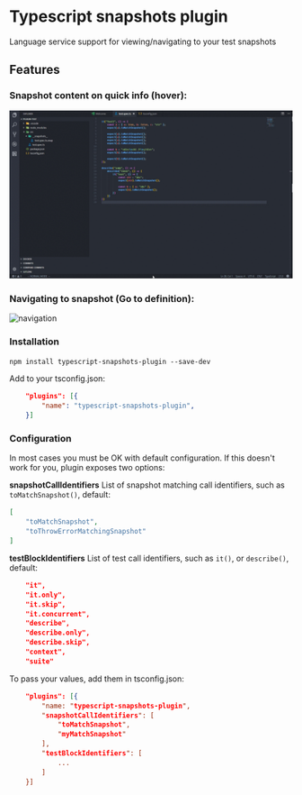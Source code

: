 # Typescript snapshots plugin
Language service support for viewing/navigating to your test snapshots

## Features

### Snapshot content on quick info (hover):
![quickinfo](/images/quickinfo.gif)

### Navigating to snapshot (Go to definition):
![navigation](/images/navigating.gif)

### Installation

```npm install typescript-snapshots-plugin --save-dev```

Add to your tsconfig.json:
```json
    "plugins": [{
        "name": "typescript-snapshots-plugin",
    }]
```

### Configuration
In most cases you must be OK with default configuration. If this doesn't work for you, plugin exposes two options:

**snapshotCallIdentifiers**
List of snapshot matching call identifiers, such as ```toMatchSnapshot()```, default:
```json
[
    "toMatchSnapshot",
    "toThrowErrorMatchingSnapshot"
]
```

**testBlockIdentifiers**
List of test call identifiers, such as ```it()```, or ```describe()```, default:
```json
    "it",
    "it.only",
    "it.skip",
    "it.concurrent",
    "describe",
    "describe.only",
    "describe.skip",
    "context",
    "suite"
```

To pass your values, add them in tsconfig.json:
```json
    "plugins": [{
        "name: "typescript-snapshots-plugin",
        "snapshotCallIdentifiers": [
            "toMatchSnapshot",
            "myMatchSnapshot"
        ],
        "testBlockIdentifiers": [
            ...
        ]
    }]
```